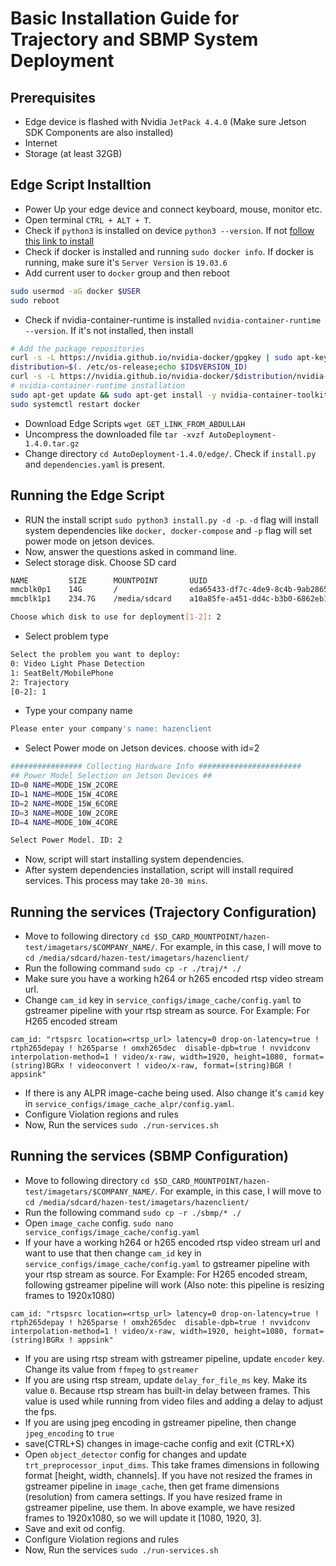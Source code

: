 # Basic Installation Guide for Trajectory and SBMP System Deployment

## Prerequisites

* Edge device is flashed with Nvidia `JetPack 4.4.0` (Make sure Jetson SDK Components are also installed)
* Internet
* Storage (at least 32GB)

## Edge Script Installtion

* Power Up your edge device and connect keyboard, mouse, monitor etc.
* Open terminal `CTRL + ALT + T`.
* Check if `python3` is installed on device `python3 --version`. If not [follow this link to install](https://phoenixnap.com/kb/how-to-install-python-3-ubuntu)
* Check if docker is installed and running `sudo docker info`. If docker is running, make sure it's `Server Version` is `19.03.6`
* Add current user to `docker` group and then reboot
```bash
sudo usermod -aG docker $USER
sudo reboot
```
* Check if nvidia-container-runtime is installed `nvidia-container-runtime --version`. If it's not installed, then install
```bash
# Add the package repositories
curl -s -L https://nvidia.github.io/nvidia-docker/gpgkey | sudo apt-key add -
distribution=$(. /etc/os-release;echo $ID$VERSION_ID)
curl -s -L https://nvidia.github.io/nvidia-docker/$distribution/nvidia-docker.list | sudo tee /etc/apt/sources.list.d/nvidia-docker.list
# nvidia-container-runtime installation
sudo apt-get update && sudo apt-get install -y nvidia-container-toolkit nvidia-container-runtime
sudo systemctl restart docker
```
* Download Edge Scripts `wget GET_LINK_FROM_ABDULLAH`
* Uncompress the downloaded file `tar -xvzf AutoDeployment-1.4.0.tar.gz`
* Change directory `cd AutoDeployment-1.4.0/edge/`. Check if `install.py` and `dependencies.yaml` is present.

## Running the Edge Script

* RUN the install script `sudo python3 install.py -d -p`. `-d` flag will install system dependencies like `docker, docker-compose` and `-p` flag will set power mode on jetson devices.
* Now, answer the questions asked in command line.
* Select storage disk. Choose SD card
```bash
NAME         SIZE      MOUNTPOINT       UUID
mmcblk0p1    14G       /                eda65433-df7c-4de9-8c4b-9ab2865b4f24
mmcblk1p1    234.7G    /media/sdcard    a10a85fe-a451-dd4c-b3b0-6862eb17eb56

Choose which disk to use for deployment[1-2]: 2

```  
* Select problem type
```bash
Select the problem you want to deploy:
0: Video Light Phase Detection
1: SeatBelt/MobilePhone
2: Trajectory
[0-2]: 1

```
* Type your company name
```bash
Please enter your company's name: hazenclient

```
* Select Power mode on Jetson devices. choose with id=2
```bash
################ Collecting Hardware Info #######################
## Power Model Selection on Jetson Devices ##
ID=0 NAME=MODE_15W_2CORE
ID=1 NAME=MODE_15W_4CORE
ID=2 NAME=MODE_15W_6CORE
ID=3 NAME=MODE_10W_2CORE
ID=4 NAME=MODE_10W_4CORE

Select Power Model. ID: 2

```
* Now, script will start installing system dependencies.
* After system dependencies installation, script will install required services. This process may take `20-30 mins`.

## Running the services (Trajectory Configuration)

* Move to following directory `cd $SD_CARD_MOUNTPOINT/hazen-test/imagetars/$COMPANY_NAME/`. For example, in this case, I will move to
`cd /media/sdcard/hazen-test/imagetars/hazenclient/`
* Run the following command `sudo cp -r ./traj/* ./`
* Make sure you have a working h264 or h265 encoded rtsp video stream url.
* Change `cam_id` key in `service_configs/image_cache/config.yaml` to gstreamer pipeline with your rtsp stream as source. For Example:
For H265 encoded stream 

```
cam_id: "rtspsrc location=<rtsp_url> latency=0 drop-on-latency=true ! rtph265depay ! h265parse ! omxh265dec  disable-dpb=true ! nvvidconv interpolation-method=1 ! video/x-raw, width=1920, height=1080, format=(string)BGRx ! videoconvert ! video/x-raw, format=(string)BGR ! appsink"
```

* If there is any ALPR image-cache being used. Also change it's `camid` key in `service_configs/image_cache_alpr/config.yaml`.
* Configure Violation regions and rules
* Now, Run the services `sudo ./run-services.sh`

## Running the services (SBMP Configuration)

* Move to following directory `cd $SD_CARD_MOUNTPOINT/hazen-test/imagetars/$COMPANY_NAME/`. For example, in this case, I will move to
`cd /media/sdcard/hazen-test/imagetars/hazenclient/`
* Run the following command `sudo cp -r ./sbmp/* ./`
* Open `image_cache` config. `sudo nano service_configs/image_cache/config.yaml`
* If your have a working h264 or h265 encoded rtsp video stream url and want to use that then change `cam_id` key in `service_configs/image_cache/config.yaml` to gstreamer pipeline with your rtsp stream as source. For Example:
For H265 encoded stream, following gstreamer pipeline will work (Also note: this pipeline is resizing frames to 1920x1080)

```
cam_id: "rtspsrc location=<rtsp_url> latency=0 drop-on-latency=true ! rtph265depay ! h265parse ! omxh265dec  disable-dpb=true ! nvvidconv interpolation-method=1 ! video/x-raw, width=1920, height=1080, format=(string)BGRx ! appsink"
```
* If you are using rtsp stream with gstreamer pipeline, update `encoder` key. Change its value from `ffmpeg` to `gstreamer`
* If you are using rtsp stream, update `delay_for_file_ms` key. Make its value `0`. Because rtsp stream has built-in delay between frames. This value is used while running from video files and adding a
delay to adjust the fps.
* If you are using jpeg encoding in gstreamer pipeline, then change `jpeg_encoding` to `true`
* save(CTRL+S) changes in image-cache config and exit (CTRL+X)
* Open `object_detector` config for changes and update `trt_preprocessor_input_dims`. This take frames dimensions in following format [height, width, channels]. If you have not resized the frames
in gstreamer pipeline in `image_cache`, then get frame  dimensions (resolution) from camera settings. If you have resized frame in gstreamer pipeline, use them. In above example, we have resized frames 
to 1920x1080, so we will update it [1080, 1920, 3].
* Save and exit od config.
* Configure Violation regions and rules
* Now, Run the services `sudo ./run-services.sh`
